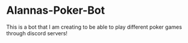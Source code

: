 # Alannas-Poker-Bot
This is a bot that I am creating to be able to play different poker games through discord servers!
